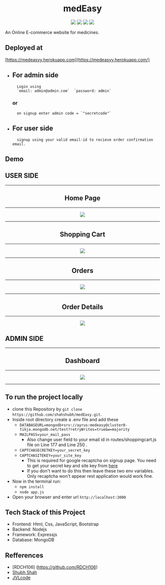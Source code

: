 <div align="center">

# medEasy
[![](https://img.shields.io/badge/Made_with-Nodejs-red?style=for-the-badge&logo=node.js)](https://nodejs.org/en/)
[![](https://img.shields.io/badge/Database-MongoDB-red?style=for-the-badge&logo=mongodb)](mongodb.com "MongoDB")
[![](https://img.shields.io/badge/IDE-Visual_Studio_Code-red?style=for-the-badge&logo=visual-studio-code)](https://code.visualstudio.com/  "Visual Studio Code")
[![](https://img.shields.io/badge/Deployed_on-Heroku-red?style=for-the-badge&logo=heroku)](https://www.heroku.com/  "Heroku")
</div>

An Online E-commerce website for medicines.

## Deployed at

[https://medeasyy.herokuapp.com](https://medeasyy.herokuapp.com/)

- ## For admin side
        Login using
        `email: admin@admin.com`  `password: admin`
    ### or
        on signup enter admin code = `"secretcode"`

- ## For user side
        signup using your valid email-id to recieve order confirmation email.


## Demo
<h2>USER SIDE</h2>
<div align="center">
<hr>
<h2 align="center">Home Page</h2>
<hr>
<img src="./demo/home.png"/>
<br>
<hr>
<h2 align="center">Shopping Cart</h2>
<hr>
<img src="./demo/cart.PNG"/>
<br>
<hr>
<h2 align="center">Orders</h2>
<hr>
<img src="./demo/orders.PNG"/>
<br>
<hr>
<h2 align="center">Order Details</h2>
<hr>
<img src="./demo/order-details.PNG" />
<br>
</div>

<h2>ADMIN SIDE</h2>
<div align="center">
<hr>
<h2 align="center">Dashboard</h2>
<hr>
<img src="./demo/dashboard.png" />
<br>
<hr>

</div>


## To run the project locally
* clone this Repository by `git clone https://github.com/shahshubh/medEasy.git`.
* Inside root directory create a .env file and add these
    - `DATABASEURL=mongodb+srv://ayrus:medeasy@cluster0-tikja.mongodb.net/test?retryWrites=true&w=majority`
    - `MAILPASS=your_mail_pass`
        - Also change user field to your email id in routes/shoppingcart.js file on Line 177 and Line 250 .
    - `CAPTCHASECRETKEY=your_secret_key`
    - `CAPTCHASITEKEY=your_site_key` 
        - This is required for google recaptcha on signup page. You need to get your secret key and site key from [here](https://www.google.com/recaptcha/intro/v3.html)
        - If you don't want to do this then leave these two env variables. Only recaptcha won't appear rest application would work fine.
* Now in the terminal run:
    - `npm install` 
    - `node app.js`
* Open your browser and enter url `http://localhost:3000`

## Tech Stack of this Project

* Frontend: Html, Css, JavaScript, Bootstrap
* Backend: Nodejs
* Framework: Expressjs
* Database: MongoDB

## Refferences
- [RDCH106] (https://github.com/RDCH106)
- [Shubh Shah](https://github.com/shahshubh)
- [JVLcode](https://github.com/jvlcode)


